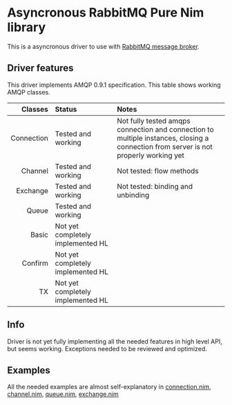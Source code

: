 # Asyncronous RabbitMQ Pure Nim library
This is a asyncronous driver to use with [RabbitMQ message broker](https://www.rabbitmq.com).

Driver features
-----------------
This driver implements AMQP 0.9.1 specification. This table shows working AMQP classes.

| Classes    | Status             |  Notes |
|------------:|:-------------------|:-------|
| Connection  | Tested and working | Not fully tested amqps connection and connection to multiple instances, closing a connection from server is not properly working yet|
| Channel     | Tested and working | Not tested: flow methods |
| Exchange    | Tested and working | Not tested: binding and unbinding |
| Queue       | Tested and working |  |
| Basic       | Not yet completely implemented HL | |
| Confirm     | Not yet completely implemented HL | |
| TX          | Not yet completely implemented HL | |

## Info
Driver is not yet fully implementing all the needed features in high level API, but seems working. Exceptions needed to be reviewed and optimized.

## Examples
All the needed examples are almost self-explanatory in [connection.nim](tests/connection.nim), [channel.nim](tests/channel.nim), [queue.nim](tests/queue.nim), [exchange.nim](tests/exchange.nim)
